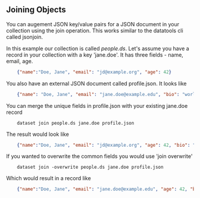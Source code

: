 
## Joining Objects

You can augement JSON key/value pairs for a JSON document in your 
collection using the join operation. This works similar to the datatools 
cli called jsonjoin.

In this example our collection is called *people.ds*.  Let's assume you 
have a record in your collection with a key 'jane.doe'. It has three 
fields - name, email, age.

```json
    {"name":"Doe, Jane", "email": "jd@example.org", "age": 42}
```

You also have an external JSON document called profile.json. It looks 
like

```json
    {"name": "Doe, Jane", "email": "jane.doe@example.edu", "bio": "world renowned geophysist"}
```

You can merge the unique fields in profile.json with your existing 
jane.doe record

```shell
    dataset join people.ds jane.doe profile.json
```

The result would look like

```json
    {"name":"Doe, Jane", "email": "jd@example.org", "age": 42, "bio": "renowned geophysist"}
```

If you wanted to overwrite the common fields you would use 'join overwrite'

```shell
    dataset join -overwrite people.ds jane.doe profile.json
```

Which would result in a record like

```json
    {"name":"Doe, Jane", "email": "jane.doe@example.edu", "age": 42, "bio": "renowned geophysist"}
```


